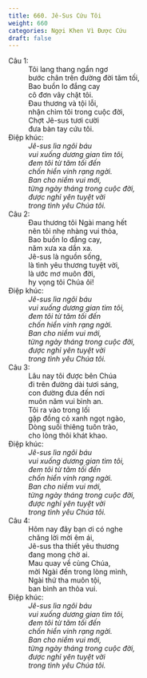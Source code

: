 ```yaml
---
title: 660. Jê-Sus Cứu Tôi
weight: 660
categories: Ngợi Khen Vì Được Cứu
draft: false
---
```

<dl><dt>Câu 1:</dt><dd data-verse="1">Tôi lang thang ngẩn ngơ <br/>bước chân trên đường đời tăm tối, <br/>Bao buồn lo đắng cay <br/>cô đơn vây chặt tôi. <br/>Ðau thương và tội lỗi, <br/>nhận chìm tôi trong cuộc đời, <br/>Chợt Jê-sus tươi cười <br/>đưa bàn tay cứu tôi. </dd><dt>Điệp khúc:</dt><dd data-chorus="1"><em>Jê-sus lìa ngôi báu <br/>vui xuống dương gian tìm tôi, <br/>đem tôi từ tăm tối đến <br/>chốn hiển vinh rạng ngời. <br/>Ban cho niềm vui mới, <br/>từng ngày tháng trong cuộc đời, <br/>được nghỉ yên tuyệt vời <br/>trong tình yêu Chúa tôi. </em></dd><dt>Câu 2:</dt><dd data-verse="2">Ðau thương tôi Ngài mang hết <br/>nên tôi nhẹ nhàng vui thỏa, <br/>Bao buồn lo đắng cay, <br/>năm xưa xa dần xa. <br/>Jê-sus là nguồn sống, <br/>là tình yêu thương tuyệt vời, <br/>là ước mơ muôn đời, <br/>hy vọng tôi Chúa ôi! </dd><dt>Điệp khúc:</dt><dd data-chorus="1"><em>Jê-sus lìa ngôi báu <br/>vui xuống dương gian tìm tôi, <br/>đem tôi từ tăm tối đến <br/>chốn hiển vinh rạng ngời. <br/>Ban cho niềm vui mới, <br/>từng ngày tháng trong cuộc đời, <br/>được nghỉ yên tuyệt vời <br/>trong tình yêu Chúa tôi. </em></dd><dt>Câu 3:</dt><dd data-verse="3">Lâu nay tôi được bên Chúa <br/>đi trên đường dài tươi sáng, <br/>con đường đưa đến nơi <br/>muôn năm vui bình an. <br/>Tôi ra vào trong lối <br/>gặp đồng cỏ xanh ngọt ngào, <br/>Dòng suối thiêng tuôn trào, <br/>cho lòng thôi khát khao. </dd><dt>Điệp khúc:</dt><dd data-chorus="1"><em>Jê-sus lìa ngôi báu <br/>vui xuống dương gian tìm tôi, <br/>đem tôi từ tăm tối đến <br/>chốn hiển vinh rạng ngời. <br/>Ban cho niềm vui mới, <br/>từng ngày tháng trong cuộc đời, <br/>được nghỉ yên tuyệt vời <br/>trong tình yêu Chúa tôi. </em></dd><dt>Câu 4:</dt><dd data-verse="4">Hôm nay đây bạn ơi có nghe <br/>chăng lời mời êm ái, <br/>Jê-sus tha thiết yêu thương <br/>đang mong chờ ai. <br/>Mau quay về cùng Chúa, <br/>mời Ngài đến trong lòng mình, <br/>Ngài thứ tha muôn tội, <br/>ban bình an thỏa vui. </dd><dt>Điệp khúc:</dt><dd data-chorus="1"><em>Jê-sus lìa ngôi báu <br/>vui xuống dương gian tìm tôi, <br/>đem tôi từ tăm tối đến <br/>chốn hiển vinh rạng ngời. <br/>Ban cho niềm vui mới, <br/>từng ngày tháng trong cuộc đời, <br/>được nghỉ yên tuyệt vời <br/>trong tình yêu Chúa tôi. </em></dd></dl>